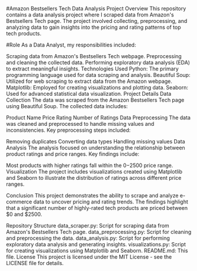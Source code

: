 #Amazon Bestsellers Tech Data Analysis
Project Overview
This repository contains a data analysis project where I scraped data from Amazon's Bestsellers Tech page. The project involved collecting, preprocessing, and analyzing data to gain insights into the pricing and rating patterns of top tech products.

#Role
As a Data Analyst, my responsibilities included:

Scraping data from Amazon's Bestsellers Tech webpage.
Preprocessing and cleaning the collected data.
Performing exploratory data analysis (EDA) to extract meaningful insights.
Technologies Used
Python: The primary programming language used for data scraping and analysis.
Beautiful Soup: Utilized for web scraping to extract data from the Amazon webpage.
Matplotlib: Employed for creating visualizations and plotting data.
Seaborn: Used for advanced statistical data visualization.
Project Details
Data Collection
The data was scraped from the Amazon Bestsellers Tech page using Beautiful Soup. The collected data includes:

Product Name
Price
Rating
Number of Ratings
Data Preprocessing
The data was cleaned and preprocessed to handle missing values and inconsistencies. Key preprocessing steps included:

Removing duplicates
Converting data types
Handling missing values
Data Analysis
The analysis focused on understanding the relationship between product ratings and price ranges. Key findings include:

Most products with higher ratings fall within the $0-$2500 price range.
Visualization
The project includes visualizations created using Matplotlib and Seaborn to illustrate the distribution of ratings across different price ranges.

Conclusion
This project demonstrates the ability to scrape and analyze e-commerce data to uncover pricing and rating trends. The findings highlight that a significant number of highly-rated tech products are priced between $0 and $2500.

Repository Structure
data_scraper.py: Script for scraping data from Amazon's Bestsellers Tech page.
data_preprocessing.py: Script for cleaning and preprocessing the data.
data_analysis.py: Script for performing exploratory data analysis and generating insights.
visualizations.py: Script for creating visualizations using Matplotlib and Seaborn.
README.md: This file.
License
This project is licensed under the MIT License - see the LICENSE file for details.

